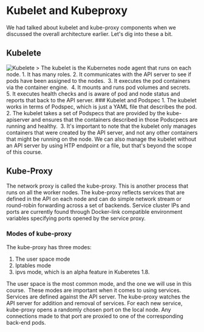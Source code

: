# Kubelet and Kubeproxy
We had talked about kubelet and kube-proxy components when we discussed the overall architecture earlier. Let's dig into these a bit.
## Kubelete
<img src="images/" alt="Kubelete">
> The kubelet is the Kubernetes node agent that runs on each node.
1. It has many roles.
2. It communicates with the API server to see if pods have been assigned to the nodes. 
3. It executes the pod containers via the container engine. 
4. It mounts and runs pod volumes and secrets. 
5. It executes health checks and is aware of pod and node status and reports that back to the API server.
### Kubelet and Podspec
1. The kubelet works in terms of Podspec, which is just a YAML file that describes the pod.
2. The kubelet takes a set of Podspecs that are provided by the kube-apiserver and ensures that the containers described in those Podscpecs are running and healthy. 
3. It's important to note that the kubelet only manages containers that were created by the API server, and not any other 
containers that might be running on the node.
We can also manage the kubelet without an API server by using HTP endpoint or a file, but that's beyond the scope of this course.

## Kube-Proxy
The network proxy is called the kube-proxy. This is another process that runs on all the worker nodes. The kube-proxy reflects services that are defined in the API on each node and can do simple network stream or round-robin forwarding across a set of backends.
Service cluster IPs and ports are currently found through Docker-link compatible environment variables specifying ports opened by the service proxy.

### Modes of kube-proxy
The kube-proxy has three modes: 
1. The user space mode
2. Iptables mode
3. ipvs mode, which is an alpha feature in Kuberetes 1.8.

The user space is the most common mode, and the one we will use in this course. 
These modes are important when it comes to using services. Services are defined against the API server. The kube-proxy watches the API server for addition and removal of services. For each new service, kube-proxy opens a randomly chosen port on the local node. Any connections made to that port are proxied to one of the corresponding back-end pods.

